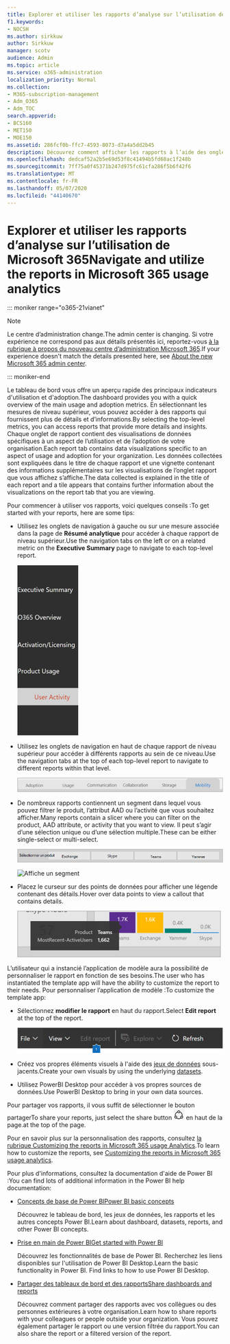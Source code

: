 ```yaml
---
title: Explorer et utiliser les rapports d’analyse sur l’utilisation de Microsoft 365
f1.keywords:
- NOCSH
ms.author: sirkkuw
author: Sirkkuw
manager: scotv
audience: Admin
ms.topic: article
ms.service: o365-administration
localization_priority: Normal
ms.collection:
- M365-subscription-management
- Adm_O365
- Adm_TOC
search.appverid:
- BCS160
- MET150
- MOE150
ms.assetid: 286fcf0b-ffc7-4593-8073-d7a4a5dd2b45
description: Découvrez comment afficher les rapports à l’aide des onglets de navigation et des filtres.
ms.openlocfilehash: dedcaf52a2b5e69d53f8c41494b5fd68ac1f248b
ms.sourcegitcommit: 7ff75a0f45371b247d975fc61cfa286f5b6f42f6
ms.translationtype: MT
ms.contentlocale: fr-FR
ms.lasthandoff: 05/07/2020
ms.locfileid: "44140670"
---
```

# <a name="navigate-and-utilize-the-reports-in-microsoft-365-usage-analytics"></a><span data-ttu-id="e8d56-103">Explorer et utiliser les rapports d’analyse sur l’utilisation de Microsoft 365</span><span class="sxs-lookup"><span data-stu-id="e8d56-103">Navigate and utilize the reports in Microsoft 365 usage analytics</span></span>

::: moniker range="o365-21vianet"

> [!NOTE]
> <span data-ttu-id="e8d56-104">Le centre d’administration change.</span><span class="sxs-lookup"><span data-stu-id="e8d56-104">The admin center is changing.</span></span> <span data-ttu-id="e8d56-105">Si votre expérience ne correspond pas aux détails présentés ici, reportez-vous [à la rubrique à propos du nouveau centre d’administration Microsoft 365](https://docs.microsoft.com/microsoft-365/admin/microsoft-365-admin-center-preview?view=o365-21vianet).</span><span class="sxs-lookup"><span data-stu-id="e8d56-105">If your experience doesn't match the details presented here, see [About the new Microsoft 365 admin center](https://docs.microsoft.com/microsoft-365/admin/microsoft-365-admin-center-preview?view=o365-21vianet).</span></span>

::: moniker-end

<span data-ttu-id="e8d56-106">Le tableau de bord vous offre un aperçu rapide des principaux indicateurs d'utilisation et d'adoption.</span><span class="sxs-lookup"><span data-stu-id="e8d56-106">The dashboard provides you with a quick overview of the main usage and adoption metrics.</span></span> <span data-ttu-id="e8d56-107">En sélectionnant les mesures de niveau supérieur, vous pouvez accéder à des rapports qui fournissent plus de détails et d’informations.</span><span class="sxs-lookup"><span data-stu-id="e8d56-107">By selecting the top-level metrics, you can access reports that provide more details and insights.</span></span> <span data-ttu-id="e8d56-108">Chaque onglet de rapport contient des visualisations de données spécifiques à un aspect de l’utilisation et de l’adoption de votre organisation.</span><span class="sxs-lookup"><span data-stu-id="e8d56-108">Each report tab contains data visualizations specific to an aspect of usage and adoption for your organization.</span></span> <span data-ttu-id="e8d56-109">Les données collectées sont expliquées dans le titre de chaque rapport et une vignette contenant des informations supplémentaires sur les visualisations de l’onglet rapport que vous affichez s’affiche.</span><span class="sxs-lookup"><span data-stu-id="e8d56-109">The data collected is explained in the title of each report and a tile appears that contains further information about the visualizations on the report tab that you are viewing.</span></span>

<span data-ttu-id="e8d56-110">Pour commencer à utiliser vos rapports, voici quelques conseils :</span><span class="sxs-lookup"><span data-stu-id="e8d56-110">To get started with your reports, here are some tips:</span></span>

- <span data-ttu-id="e8d56-111">Utilisez les onglets de navigation à gauche ou sur une mesure associée dans la page de **Résumé analytique** pour accéder à chaque rapport de niveau supérieur.</span><span class="sxs-lookup"><span data-stu-id="e8d56-111">Use the navigation tabs on the left or on a related metric on the **Executive Summary** page to navigate to each top-level report.</span></span>

    ![Affiche les onglets de navigation à gauche](../../media/navigate-usage-analytics1.png)

- <span data-ttu-id="e8d56-113">Utilisez les onglets de navigation en haut de chaque rapport de niveau supérieur pour accéder à différents rapports au sein de ce niveau.</span><span class="sxs-lookup"><span data-stu-id="e8d56-113">Use the navigation tabs at the top of each top-level report to navigate to different reports within that level.</span></span>

    ![Affiche les onglets de navigation en haut de chaque rapport](../../media/navigate-usage-analytics2.png)

- <span data-ttu-id="e8d56-115">De nombreux rapports contiennent un segment dans lequel vous pouvez filtrer le produit, l’attribut AAD ou l’activité que vous souhaitez afficher.</span><span class="sxs-lookup"><span data-stu-id="e8d56-115">Many reports contain a slicer where you can filter on the product, AAD attribute, or activity that you want to view.</span></span> <span data-ttu-id="e8d56-116">Il peut s’agir d’une sélection unique ou d’une sélection multiple.</span><span class="sxs-lookup"><span data-stu-id="e8d56-116">These can be either single-select or multi-select.</span></span>

    ![Affiche un segment](../../media/navigate-usage-analytics3.png)

    ![Affiche un segment](../../media/navigate-usage-analytics4.png)


- <span data-ttu-id="e8d56-119">Placez le curseur sur des points de données pour afficher une légende contenant des détails.</span><span class="sxs-lookup"><span data-stu-id="e8d56-119">Hover over data points to view a callout that contains details.</span></span>

    ![Affiche un exemple de pointage](../../media/navigate-usage-analytics6.png)

<span data-ttu-id="e8d56-121">L’utilisateur qui a instancié l’application de modèle aura la possibilité de personnaliser le rapport en fonction de ses besoins.</span><span class="sxs-lookup"><span data-stu-id="e8d56-121">The user who has instantiated the template app will have the ability to customize the report to their needs.</span></span> <span data-ttu-id="e8d56-122">Pour personnaliser l’application de modèle :</span><span class="sxs-lookup"><span data-stu-id="e8d56-122">To customize the template app:</span></span>

- <span data-ttu-id="e8d56-123">Sélectionnez **modifier le rapport** en haut du rapport.</span><span class="sxs-lookup"><span data-stu-id="e8d56-123">Select **Edit report** at the top of the report.</span></span>

    ![Affiche le rapport de modification](../../media/navigate-usage-analytics7.png)


- <span data-ttu-id="e8d56-125">Créez vos propres éléments visuels à l'aide des [jeux de données](usage-analytics-data-model.md) sous-jacents.</span><span class="sxs-lookup"><span data-stu-id="e8d56-125">Create your own visuals by using the underlying [datasets](usage-analytics-data-model.md).</span></span>

- <span data-ttu-id="e8d56-126">Utilisez PowerBI Desktop pour accéder à vos propres sources de données.</span><span class="sxs-lookup"><span data-stu-id="e8d56-126">Use PowerBI Desktop to bring in your own data sources.</span></span>

<span data-ttu-id="e8d56-127">Pour partager vos rapports, il vous suffit de sélectionner le bouton partager</span><span class="sxs-lookup"><span data-stu-id="e8d56-127">To share your reports, just select the share button</span></span> ![Power BI Share icon](../../media/dbb0569d-2013-4f9d-ab9d-d01b09631b92.png) <span data-ttu-id="e8d56-129">en haut de la page.</span><span class="sxs-lookup"><span data-stu-id="e8d56-129">at the top of the page.</span></span>

<span data-ttu-id="e8d56-130">Pour en savoir plus sur la personnalisation des rapports, consultez [la rubrique Customizing the reports in Microsoft 365 usage Analytics](customize-reports.md).</span><span class="sxs-lookup"><span data-stu-id="e8d56-130">To learn how to customize the reports, see [Customizing the reports in Microsoft 365 usage analytics](customize-reports.md).</span></span>

<span data-ttu-id="e8d56-131">Pour plus d'informations, consultez la documentation d'aide de Power BI :</span><span class="sxs-lookup"><span data-stu-id="e8d56-131">You can find lots of additional information in the Power BI help documentation:</span></span>

- [<span data-ttu-id="e8d56-132">Concepts de base de Power BI</span><span class="sxs-lookup"><span data-stu-id="e8d56-132">Power BI basic concepts</span></span>](https://docs.microsoft.com/power-bi/service-basic-concepts)

    <span data-ttu-id="e8d56-133">Découvrez le tableau de bord, les jeux de données, les rapports et les autres concepts Power BI.</span><span class="sxs-lookup"><span data-stu-id="e8d56-133">Learn about dashboard, datasets, reports, and other Power BI concepts.</span></span>

- [<span data-ttu-id="e8d56-134">Prise en main de Power BI</span><span class="sxs-lookup"><span data-stu-id="e8d56-134">Get started with Power BI</span></span>](https://docs.microsoft.com/power-bi/service-get-started?wt.mc_id=O365_Reports_PBI_contentpack)

    <span data-ttu-id="e8d56-p105">Découvrez les fonctionnalités de base de Power BI. Recherchez les liens disponibles sur l'utilisation de Power BI Desktop.</span><span class="sxs-lookup"><span data-stu-id="e8d56-p105">Learn the basic functionality in Power BI. Find links to how to use Power BI Desktop.</span></span>

- [<span data-ttu-id="e8d56-137">Partager des tableaux de bord et des rapports</span><span class="sxs-lookup"><span data-stu-id="e8d56-137">Share dashboards and reports</span></span>](https://docs.microsoft.com/power-bi/service-share-dashboards)

    <span data-ttu-id="e8d56-138">Découvrez comment partager des rapports avec vos collègues ou des personnes extérieures à votre organisation.</span><span class="sxs-lookup"><span data-stu-id="e8d56-138">Learn how to share reports with your colleagues or people outside your organization.</span></span> <span data-ttu-id="e8d56-139">Vous pouvez également partager le rapport ou une version filtrée du rapport.</span><span class="sxs-lookup"><span data-stu-id="e8d56-139">You can also share the report or a filtered version of the report.</span></span>
